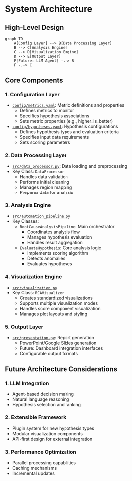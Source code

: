 # System Architecture

## High-Level Design
```mermaid
graph TD
    A[Config Layer] --> B[Data Processing Layer]
    B --> C[Analysis Engine]
    C --> D[Visualization Engine]
    D --> E[Output Layer]
    F[Future: LLM Agent] -.-> B
    F -.-> C
```

## Core Components

### 1. Configuration Layer
- [`config/metrics.yaml`](../config/metrics.yaml): Metric definitions and properties
  - Defines metrics to monitor
  - Specifies hypothesis associations
  - Sets metric properties (e.g., higher_is_better)
- [`config/hypotheses.yaml`](../config/hypotheses.yaml): Hypothesis configurations
  - Defines hypothesis types and evaluation criteria
  - Specifies input data requirements
  - Sets scoring parameters

### 2. Data Processing Layer
- [`src/data_processor.py`](../src/data_processor.py): Data loading and preprocessing
- Key Class: `DataProcessor`
  - Handles data validation
  - Performs initial cleaning
  - Manages region mapping
  - Prepares data for analysis

### 3. Analysis Engine
- [`src/automation_pipeline.py`](../src/automation_pipeline.py)
- Key Classes:
  - `RootCauseAnalysisPipeline`: Main orchestrator
    - Coordinates analysis flow
    - Manages hypothesis evaluation
    - Handles result aggregation
  - `EvaluateHypothesis`: Core analysis logic
    - Implements scoring algorithm
    - Detects anomalies
    - Evaluates hypotheses

### 4. Visualization Engine
- [`src/visualization.py`](../src/visualization.py)
- Key Class: `RCAVisualizer`
  - Creates standardized visualizations
  - Supports multiple visualization modes
  - Handles score component visualization
  - Manages plot layouts and styling

### 5. Output Layer
- [`src/presentation.py`](../src/presentation.py): Report generation
  - PowerPoint/Google Slides generation
  - Future: Dashboard integration interfaces
  - Configurable output formats

## Future Architecture Considerations

### 1. LLM Integration
- Agent-based decision making
- Natural language reasoning
- Hypothesis selection and ranking

### 2. Extensible Framework
- Plugin system for new hypothesis types
- Modular visualization components
- API-first design for external integration

### 3. Performance Optimization
- Parallel processing capabilities
- Caching mechanisms
- Incremental updates 